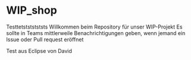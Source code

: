 # WIP_shop
Testtetstststststs
Willkommen beim Repository für unser WIP-Projekt
Es sollte in Teams mittlerweile Benachrichtigungen geben, wenn jemand ein Issue oder Pull request eröffnet


Test aus Eclipse von David